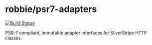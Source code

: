 # robbie/psr7-adapters

[![Build Status](https://travis-ci.org/robbieaverill/psr7-adapters.svg?branch=master)](https://travis-ci.org/robbieaverill/psr7-adapters)

PSR-7 compliant, immutable adapter interfaces for SilverStripe HTTP classes.

